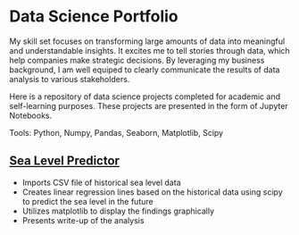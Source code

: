# Data Science Portfolio
My skill set focuses on transforming large amounts of data into meaningful and understandable insights. It excites me to tell stories through data, which help companies make strategic decisions. By leveraging my business background, I am well equiped to clearly communicate the results of data analysis to various stakeholders. 

Here is a repository of data science projects completed for academic and self-learning purposes. These projects are presented in the form of Jupyter Notebooks.

Tools: Python, Numpy, Pandas, Seaborn, Matplotlib, Scipy

## [Sea Level Predictor](https://github.com/dylanjones248/Data-Science-Portfolio/blob/main/Sea%20Level%20Predictor.ipynb)

- Imports CSV file of historical sea level data
- Creates linear regression lines based on the historical data using scipy to predict the sea level in the future
- Utilizes matplotlib to display the findings graphically
- Presents write-up of the analysis 
